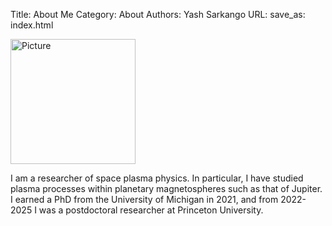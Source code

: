 Title: About Me
Category: About
Authors: Yash Sarkango
URL: 
save_as: index.html


<img src="{static}../images/photo.JPG" alt="Picture" width="200"/>

I am a researcher of space plasma physics.  In particular, I have studied 
plasma processes within planetary magnetospheres such as that of Jupiter.  I 
earned a PhD from the University of Michigan in 2021, and from 2022-2025 I was
a postdoctoral researcher at Princeton University.
